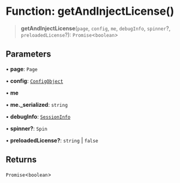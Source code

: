 # Function: getAndInjectLicense()

> **getAndInjectLicense**(`page`, `config`, `me`, `debugInfo`, `spinner`?, `preloadedLicense`?): `Promise`\<`boolean`\>

## Parameters

• **page**: `Page`

• **config**: [`ConfigObject`](/reference/api/model/config/interfaces/ConfigObject.md)

• **me**

• **me.\_serialized**: `string`

• **debugInfo**: [`SessionInfo`](/reference/api/model/sessionInfo/interfaces/SessionInfo.md)

• **spinner?**: `Spin`

• **preloadedLicense?**: `string` \| `false`

## Returns

`Promise`\<`boolean`\>
